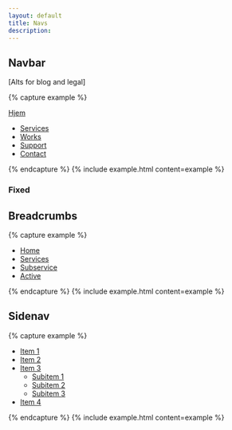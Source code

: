```yaml
---
layout: default
title: Navs
description:
---
```


## Navbar

[Alts for blog and legal]

{% capture example %}
<nav class="vecora navbar">
  <div class="container">
    <a href="/" class="logo">Hjem</a>
  	<ul>
      <li class="active"><a href="#">Services</a></li>
  		<li><a href="#">Works</a></li>
      <li><a href="#">Support</a></li>
      <li><a href="#">Contact</a></li>
  	</ul>
  </div>
</nav>
{% endcapture %}
{% include example.html content=example %}

### Fixed


## Breadcrumbs

{% capture example %}
<nav class="crumbs">
  <ul>
    <li class="home"><a href="#">Home</a></li>
  	<li><a href="#">Services</a></li>
    <li><a href="#">Subservice</a></li>
    <li><a href="#">Active</a></li>
  </ul>
</nav>
{% endcapture %}
{% include example.html content=example %}



## Sidenav

{% capture example %}
<nav class="sidenav">
  <ul>
    <li><a href="#">Item 1</a></li>
  	<li><a href="#">Item 2</a></li>
    <li><a href="#">Item 3</a>
      <ul>
        <li class="active"><a href="#">Subitem 1</a></li>
        <li><a href="#">Subitem 2</a></li>
        <li><a href="#">Subitem 3</a></li>
      </ul>
    </li>
    <li><a href="#">Item 4</a></li>
  </ul>
</nav>
{% endcapture %}
{% include example.html content=example %}
